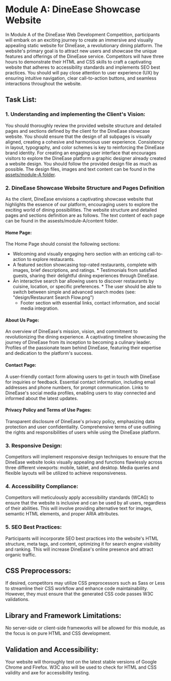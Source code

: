 # Module A: DineEase Showcase Website

In Module A of the DineEase Web Development Competition, participants will embark on an exciting journey to create an immersive and visually appealing static website for DineEase, a revolutionary dining platform. The website's primary goal is to attract new users and showcase the unique features and offerings of the DineEase service. Competitors will have three hours to demonstrate their HTML and CSS skills to craft a captivating website that adheres to accessibility standards and implements SEO best practices. You should will pay close attention to user experience (UX) by ensuring intuitive navigation, clear call-to-action buttons, and seamless interactions throughout the website.

## Task List:

### 1. Understanding and implementing the Client's Vision: 
You should thoroughly review the provided website structure and detailed pages and sections defined by the client for the DineEase showcase website. You should ensure that the design of all subpages is visually aligned, creating a cohesive and harmonious user experience. Consistency in layout, typography, and color schemes is key to reinforcing the DineEase brand identity. For creating an engaging user interface that encourages visitors to explore the DineEase platform a graphic designer already created a website design. You should follow the provided design file as much as possible. The design files, images and text content can be found in the [assets/module-A folder](https://github.com/es2023-s17-hu-prep/es2023-HU-RO-traning/tree/main/assets/module-A).

### 2. DineEase Showcase Website Structure and Pages Definition

As the client, DineEase envisions a captivating showcase website that highlights the essence of our platform, encouraging users to explore the exciting world of dining possibilities. The website structure and detailed pages and sections definition are as follows. The text content of each page can be found in the assests/module-A/content folder.

#### Home Page:
The Home Page should consist the following sections:
* Welcoming and visually engaging hero section with an enticing call-to-action to explore restaurants.
* A featured section showcasing top-rated restaurants, complete with images, brief descriptions, and ratings.
      * Testimonials from satisfied guests, sharing their delightful dining experiences through DineEase.
* An interactive search bar allowing users to discover restaurants by cuisine, location, or specific preferences.
        * The user should be able to switch between simple and advanced search modes (see: "design/Restaurant Search Flow.png")
    * Footer section with essential links, contact information, and social media integration.

#### About Us Page:
An overview of DineEase's mission, vision, and commitment to revolutionizing the dining experience.
A captivating timeline showcasing the journey of DineEase from its inception to becoming a culinary leader.
Profiles of the passionate team behind DineEase, featuring their expertise and dedication to the platform's success.

#### Contact Page:
A user-friendly contact form allowing users to get in touch with DineEase for inquiries or feedback.
Essential contact information, including email addresses and phone numbers, for prompt communication.
Links to DineEase's social media profiles, enabling users to stay connected and informed about the latest updates.

#### Privacy Policy and Terms of Use Pages:
Transparent disclosure of DineEase's privacy policy, emphasizing data protection and user confidentiality. Comprehensive terms of use outlining the rights and responsibilities of users while using the DineEase platform. 

### 3. Responsive Design: 
Competitors will implement responsive design techniques to ensure that the DineEase website looks visually appealing and functions flawlessly across three different viewports: mobile, tablet, and desktop. Media queries and flexible layouts will be utilized to achieve responsiveness.

### 4. Accessibility Compliance: 
Competitors will meticulously apply accessibility standards (WCAG) to ensure that the website is inclusive and can be used by all users, regardless of their abilities. This will involve providing alternative text for images, semantic HTML elements, and proper ARIA attributes.

### 5. SEO Best Practices: 
Participants will incorporate SEO best practices into the website's HTML structure, meta tags, and content, optimizing it for search engine visibility and ranking. This will increase DineEase's online presence and attract organic traffic.

## CSS Preprocessors: 
If desired, competitors may utilize CSS preprocessors such as Sass or Less to streamline their CSS workflow and enhance code maintainability. However, they must ensure that the generated CSS code passes W3C validations.

## Library and Framework Limitations: 
No server-side or client-side frameworks will be allowed for this module, as the focus is on pure HTML and CSS development.

## Validation and Accessibility: 
Your website will thoroughly test on the latest stable versions of Google Chrome and Firefox. W3C also will be used  to check for HTML and CSS validity and axe for accessibility testing.
